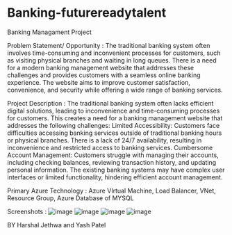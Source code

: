 # Banking-futurereadytalent
 Banking Managament Project


Problem Statement/ Opportunity : 
The traditional banking system often involves time-consuming and inconvenient processes for customers, such as visiting physical branches and waiting in long queues. There is a need for a modern banking management website that addresses these challenges and provides customers with a seamless online banking experience. The website aims to improve customer satisfaction, convenience, and security while offering a wide range of banking services. 


Project Description : 
The traditional banking system often lacks efficient digital solutions, leading to inconvenience and time-consuming processes for customers. This creates a need for a banking management website that addresses the following challenges:
Limited Accessibility: Customers face difficulties accessing banking services outside of traditional banking hours or physical branches. There is a lack of 24/7 availability, resulting in inconvenience and restricted access to banking services.
Cumbersome Account Management: Customers struggle with managing their accounts, including checking balances, reviewing transaction history, and updating personal information. The existing banking systems may have complex user interfaces or limited functionality, hindering efficient account management.


Primary Azure Technology :
Azure VIrtual Machine, Load Balancer, VNet, Resource Group, Azure Database of MYSQL

Screenshots : 
![image](https://github.com/HARSHALJETHWA19/Banking-futurereadytalent/assets/89203079/cc2a90eb-6b7c-4e6d-8b3b-5327850e38b5)
![image](https://github.com/HARSHALJETHWA19/Banking-futurereadytalent/assets/89203079/58c2ad51-d54d-40cd-9a05-c77f011051f2)
![image](https://github.com/HARSHALJETHWA19/Banking-futurereadytalent/assets/89203079/6b14e719-294f-4080-853f-3541e4fbabdf)
![image](https://github.com/HARSHALJETHWA19/Banking-futurereadytalent/assets/89203079/1e9b2c4d-70dd-4f8b-ac96-a44f50f555da)


BY Harshal Jethwa and Yash Patel


